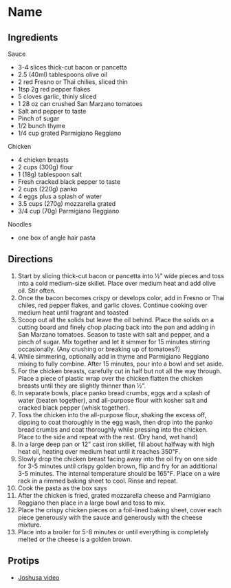 # Name
## Ingredients
Sauce
-   3-4 slices thick-cut bacon or pancetta
-   2.5 (40ml) tablespoons olive oil
-   2 red Fresno or Thai chilies, sliced thin
-   1tsp 2g red pepper flakes
-   5 cloves garlic, thinly sliced
-   1 28 oz can crushed San Marzano tomatoes
-   Salt and pepper to taste
-   Pinch of sugar
-   1/2 bunch thyme
-   1/4 cup grated Parmigiano Reggiano


Chicken
-   4 chicken breasts
-   2 cups (300g) flour
-   1 (18g) tablespoon salt
-   Fresh cracked black pepper to taste
-   2 cups (220g) panko
-   4 eggs plus a splash of water
-   3.5 cups (270g) mozzarella grated
-   3/4 cup (70g) Parmigiano Reggiano

Noodles
- one box of angle hair pasta

## Directions
1. Start by slicing thick-cut bacon or pancetta into ½” wide pieces and toss into a cold medium-size skillet. Place over medium heat and add olive oil. Stir often.
2. Once the bacon becomes crispy or develops color, add in Fresno or Thai chiles, red pepper flakes, and garlic cloves. Continue cooking over medium heat until fragrant and toasted
3. Scoop out all the solids but leave the oil behind. Place the solids on a cutting board and finely chop placing back into the pan and adding in San Marzano tomatoes. Season to taste with salt and pepper, and a pinch of sugar. Mix together and let it simmer for 15 minutes stirring occasionally. (Any crushing or breaking up of tomatoes?)
4. While simmering, optionally add in thyme and Parmigiano Reggiano mixing to fully combine. After 15 minutes, pour into a bowl and set aside.
5. For the chicken breasts, carefully cut in half but not all the way through. Place a piece of plastic wrap over the chicken flatten the chicken breasts until they are slightly thinner than ½”.
6. In separate bowls, place panko bread crumbs, eggs and a splash of water (beaten together), and all-purpose flour with kosher salt and cracked black pepper (whisk together).
7. Toss the chicken into the all-purpose flour, shaking the excess off, dipping to coat thoroughly in the egg wash, then drop into the panko bread crumbs and coat thoroughly while pressing into the chicken. Place to the side and repeat with the rest. (Dry hand, wet hand)
8. In a large deep pan or 12” cast iron skillet, fill about halfway with high heat oil, heating over medium heat until it reaches 350℉.
9. Slowly drop the chicken breast facing away into the oil fry on one side for 3-5 minutes until crispy golden brown, flip and fry for an additional 3-5 minutes. The internal temperature should be 165℉. Place on a wire rack in a rimmed baking sheet to cool. Rinse and repeat.
10. Cook the pasta as the box says
11. After the chicken is fried, grated mozzarella cheese and Parmigiano Reggiano then place in a large bowl and toss to mix.
12. Place the crispy chicken pieces on a foil-lined baking sheet, cover each piece generously with the sauce and generously with the cheese mixture.
13. Place into a broiler for 5-8 minutes or until everything is completely melted or the cheese is a golden brown.

## Protips
- [Joshusa video](https://www.youtube.com/watch?v=uywOqrvxsUo)
